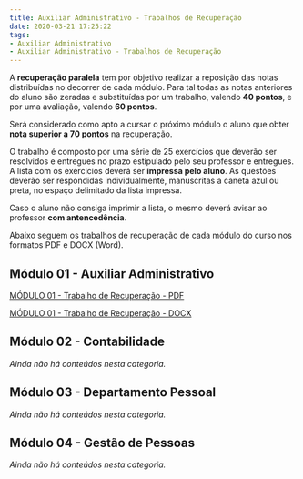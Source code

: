 ```yaml
---
title: Auxiliar Administrativo - Trabalhos de Recuperação
date: 2020-03-21 17:25:22
tags:
- Auxiliar Administrativo
- Auxiliar Administrativo - Trabalhos de Recuperação
---
```


A **recuperação paralela** tem por objetivo realizar a reposição das notas distribuídas no decorrer de cada módulo. Para tal todas as notas anteriores do aluno são zeradas e substituídas por um trabalho, valendo **40 pontos**, e por uma avaliação, valendo **60 pontos**.

Será considerado como apto a cursar o próximo módulo o aluno que obter **nota superior a 70 pontos** na recuperação.

O trabalho é composto por uma série de 25 exercícios que deverão ser resolvidos e entregues no prazo estipulado pelo seu professor e entregues. A lista com os exercícios deverá ser **impressa pelo aluno**. As questões deverão ser respondidas individualmente, manuscritas a caneta azul ou preta, no espaço delimitado da lista impressa.

Caso o aluno não consiga imprimir a lista, o mesmo deverá avisar ao professor **com antencedência**.

Abaixo seguem os trabalhos de recuperação de cada módulo do curso nos formatos PDF e DOCX (Word).

## Módulo 01 - Auxiliar Administrativo
<a href="../../../assets/content/administracao/trabalhos-de-recuperacao/modulo01 - trabalho-de-recuperacao.pdf" target="_blank"><i class="icofont-download"></i> MÓDULO 01 - Trabalho de Recuperação - PDF</a>

<a href="../../../assets/content/administracao/trabalhos-de-recuperacao/modulo01 - trabalho-de-recuperacao.pdf" target="_blank"><i class="icofont-download"></i> MÓDULO 01 - Trabalho de Recuperação - DOCX</a>

## Módulo 02 - Contabilidade

*Ainda não há conteúdos nesta categoria.*


## Módulo 03 - Departamento Pessoal

*Ainda não há conteúdos nesta categoria.*


## Módulo 04 - Gestão de Pessoas

*Ainda não há conteúdos nesta categoria.*